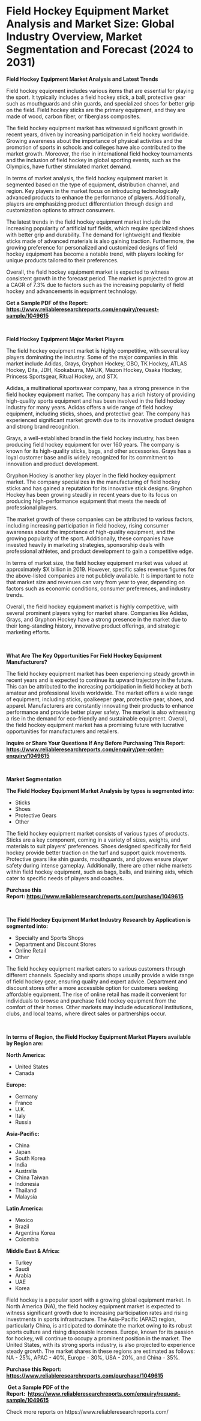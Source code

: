 <p><h1>Field Hockey Equipment Market Analysis and Market Size: Global Industry Overview, Market Segmentation and Forecast (2024 to 2031)</h1></p><p><strong>Field Hockey Equipment Market Analysis and Latest Trends</strong></p>
<p><p>Field hockey equipment includes various items that are essential for playing the sport. It typically includes a field hockey stick, a ball, protective gear such as mouthguards and shin guards, and specialized shoes for better grip on the field. Field hockey sticks are the primary equipment, and they are made of wood, carbon fiber, or fiberglass composites.</p><p>The field hockey equipment market has witnessed significant growth in recent years, driven by increasing participation in field hockey worldwide. Growing awareness about the importance of physical activities and the promotion of sports in schools and colleges have also contributed to the market growth. Moreover, the rise in international field hockey tournaments and the inclusion of field hockey in global sporting events, such as the Olympics, have further stimulated market demand.</p><p>In terms of market analysis, the field hockey equipment market is segmented based on the type of equipment, distribution channel, and region. Key players in the market focus on introducing technologically advanced products to enhance the performance of players. Additionally, players are emphasizing product differentiation through design and customization options to attract consumers.</p><p>The latest trends in the field hockey equipment market include the increasing popularity of artificial turf fields, which require specialized shoes with better grip and durability. The demand for lightweight and flexible sticks made of advanced materials is also gaining traction. Furthermore, the growing preference for personalized and customized designs of field hockey equipment has become a notable trend, with players looking for unique products tailored to their preferences.</p><p>Overall, the field hockey equipment market is expected to witness consistent growth in the forecast period. The market is projected to grow at a CAGR of 7.3% due to factors such as the increasing popularity of field hockey and advancements in equipment technology.</p></p>
<p><strong>Get a Sample PDF of the Report:&nbsp; <a href="https://www.reliableresearchreports.com/enquiry/request-sample/1049615">https://www.reliableresearchreports.com/enquiry/request-sample/1049615</a></strong></p>
<p>&nbsp;</p>
<p><strong>Field Hockey Equipment Major Market Players</strong></p>
<p><p>The field hockey equipment market is highly competitive, with several key players dominating the industry. Some of the major companies in this market include Adidas, Grays, Gryphon Hockey, OBO, TK Hockey, ATLAS Hockey, Dita, JDH, Kookaburra, MALIK, Mazon Hockey, Osaka Hockey, Princess Sportsgear, Ritual Hockey, and STX.</p><p>Adidas, a multinational sportswear company, has a strong presence in the field hockey equipment market. The company has a rich history of providing high-quality sports equipment and has been involved in the field hockey industry for many years. Adidas offers a wide range of field hockey equipment, including sticks, shoes, and protective gear. The company has experienced significant market growth due to its innovative product designs and strong brand recognition.</p><p>Grays, a well-established brand in the field hockey industry, has been producing field hockey equipment for over 160 years. The company is known for its high-quality sticks, bags, and other accessories. Grays has a loyal customer base and is widely recognized for its commitment to innovation and product development.</p><p>Gryphon Hockey is another key player in the field hockey equipment market. The company specializes in the manufacturing of field hockey sticks and has gained a reputation for its innovative stick designs. Gryphon Hockey has been growing steadily in recent years due to its focus on producing high-performance equipment that meets the needs of professional players.</p><p>The market growth of these companies can be attributed to various factors, including increasing participation in field hockey, rising consumer awareness about the importance of high-quality equipment, and the growing popularity of the sport. Additionally, these companies have invested heavily in marketing strategies, sponsorship deals with professional athletes, and product development to gain a competitive edge.</p><p>In terms of market size, the field hockey equipment market was valued at approximately $X billion in 2019. However, specific sales revenue figures for the above-listed companies are not publicly available. It is important to note that market size and revenues can vary from year to year, depending on factors such as economic conditions, consumer preferences, and industry trends.</p><p>Overall, the field hockey equipment market is highly competitive, with several prominent players vying for market share. Companies like Adidas, Grays, and Gryphon Hockey have a strong presence in the market due to their long-standing history, innovative product offerings, and strategic marketing efforts.</p></p>
<p>&nbsp;</p>
<p><strong>What Are The Key Opportunities For Field Hockey Equipment Manufacturers?</strong></p>
<p><p>The field hockey equipment market has been experiencing steady growth in recent years and is expected to continue its upward trajectory in the future. This can be attributed to the increasing participation in field hockey at both amateur and professional levels worldwide. The market offers a wide range of equipment, including sticks, goalkeeper gear, protective gear, shoes, and apparel. Manufacturers are constantly innovating their products to enhance performance and provide better player safety. The market is also witnessing a rise in the demand for eco-friendly and sustainable equipment. Overall, the field hockey equipment market has a promising future with lucrative opportunities for manufacturers and retailers.</p></p>
<p><strong>Inquire or Share Your Questions If Any Before Purchasing This Report: <a href="https://www.reliableresearchreports.com/enquiry/pre-order-enquiry/1049615">https://www.reliableresearchreports.com/enquiry/pre-order-enquiry/1049615</a></strong></p>
<p>&nbsp;</p>
<p><strong>Market Segmentation</strong></p>
<p><strong>The Field Hockey Equipment Market Analysis by types is segmented into:</strong></p>
<p><ul><li>Sticks</li><li>Shoes</li><li>Protective Gears</li><li>Other</li></ul></p>
<p><p>The field hockey equipment market consists of various types of products. Sticks are a key component, coming in a variety of sizes, weights, and materials to suit players' preferences. Shoes designed specifically for field hockey provide better traction on the turf and support quick movements. Protective gears like shin guards, mouthguards, and gloves ensure player safety during intense gameplay. Additionally, there are other niche markets within field hockey equipment, such as bags, balls, and training aids, which cater to specific needs of players and coaches.</p></p>
<p><strong>Purchase this Report:&nbsp;<a href="https://www.reliableresearchreports.com/purchase/1049615">https://www.reliableresearchreports.com/purchase/1049615</a></strong></p>
<p>&nbsp;</p>
<p><strong>The Field Hockey Equipment Market Industry Research by Application is segmented into:</strong></p>
<p><ul><li>Specialty and Sports Shops</li><li>Department and Discount Stores</li><li>Online Retail</li><li>Other</li></ul></p>
<p><p>The field hockey equipment market caters to various customers through different channels. Specialty and sports shops usually provide a wide range of field hockey gear, ensuring quality and expert advice. Department and discount stores offer a more accessible option for customers seeking affordable equipment. The rise of online retail has made it convenient for individuals to browse and purchase field hockey equipment from the comfort of their homes. Other markets may include educational institutions, clubs, and local teams, where direct sales or partnerships occur.</p></p>
<p>&nbsp;</p>
<p><strong>In terms of Region, the Field Hockey Equipment Market Players available by Region are:</strong></p>
<p>
    <p> <strong> North America: </strong>
        <ul>
            <li>United States</li>
            <li>Canada</li>
        </ul>
        </p> 
    <p> <strong> Europe: </strong>
        <ul>
            <li>Germany</li>
            <li>France</li>
            <li>U.K.</li>
            <li>Italy</li>
            <li>Russia</li>
        </ul>
        </p> 
    <p> <strong> Asia-Pacific: </strong>
        <ul>
            <li>China</li>
            <li>Japan</li>
            <li>South Korea</li>
            <li>India</li>
            <li>Australia</li>
            <li>China Taiwan</li>
            <li>Indonesia</li>
            <li>Thailand</li>
            <li>Malaysia</li>
        </ul>
        </p> 
    <p> <strong> Latin America: </strong>
        <ul>
            <li>Mexico</li>
            <li>Brazil</li>
            <li>Argentina Korea</li>
            <li>Colombia</li>
        </ul>
        </p> 
    <p> <strong> Middle East & Africa: </strong>
        <ul>
            <li>Turkey</li>
            <li>Saudi</li>
            <li>Arabia</li>
            <li>UAE</li>
            <li>Korea</li>
        </ul>
    </p>
    </p>
<p><p>Field hockey is a popular sport with a growing global equipment market. In North America (NA), the field hockey equipment market is expected to witness significant growth due to increasing participation rates and rising investments in sports infrastructure. The Asia-Pacific (APAC) region, particularly China, is anticipated to dominate the market owing to its robust sports culture and rising disposable incomes. Europe, known for its passion for hockey, will continue to occupy a prominent position in the market. The United States, with its strong sports industry, is also projected to experience steady growth. The market shares in these regions are estimated as follows: NA - 25%, APAC - 40%, Europe - 30%, USA - 20%, and China - 35%.</p></p>
<p><strong>Purchase this Report: <a href="https://www.reliableresearchreports.com/purchase/1049615">https://www.reliableresearchreports.com/purchase/1049615</a></strong></p>
<p>&nbsp;<strong>Get a Sample PDF of the Report:&nbsp;&nbsp;<a href="https://www.reliableresearchreports.com/enquiry/request-sample/1049615">https://www.reliableresearchreports.com/enquiry/request-sample/1049615</a></strong></p>
<p><strong></strong></p>
<p>Check more reports on https://www.reliableresearchreports.com/</p>